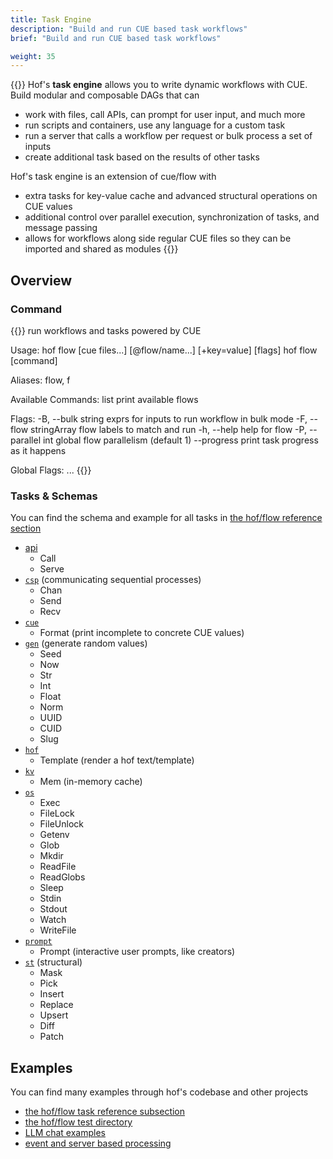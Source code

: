```yaml
---
title: Task Engine
description: "Build and run CUE based task workflows"
brief: "Build and run CUE based task workflows"

weight: 35
---
```


{{<lead>}}
Hof's __task engine__ allows you to write dynamic workflows with CUE.
Build modular and composable DAGs that can

- work with files, call APIs, can prompt for user input, and much more
- run scripts and containers, use any language for a custom task
- run a server that calls a workflow per request or bulk process a set of inputs
- create additional task based on the results of other tasks

Hof's task engine is an extension of cue/flow with

- extra tasks for key-value cache and advanced structural operations on CUE values
- additional control over parallel execution, synchronization of tasks, and message passing
- allows for workflows along side regular CUE files so they can be imported and shared as modules
{{</lead>}}


## Overview


### Command

{{<codeInner title="hof flow help">}}
run workflows and tasks powered by CUE

Usage:
  hof flow [cue files...] [@flow/name...] [+key=value] [flags]
  hof flow [command]

Aliases:
  flow, f

Available Commands:
  list        print available flows

Flags:
  -B, --bulk string        exprs for inputs to run workflow in bulk mode
  -F, --flow stringArray   flow labels to match and run
  -h, --help               help for flow
  -P, --parallel int       global flow parallelism (default 1)
      --progress           print task progress as it happens

Global Flags:
  ...
{{</codeInner>}}

### Tasks & Schemas

You can find the schema and example for all tasks in
[the hof/flow reference section](/task-engine/tasks/)

- [api](/task-engine/tasks/api/)
  - Call
  - Serve
- [`csp`](/task-engine/tasks/csp/) (communicating sequential processes)
  - Chan
  - Send
  - Recv
- [`cue`](/task-engine/tasks/cue/)
  - Format (print incomplete to concrete CUE values)
- [`gen`](/task-engine/tasks/gen/) (generate random values)
  - Seed
  - Now
  - Str
  - Int
  - Float
  - Norm
  - UUID
  - CUID
  - Slug
- [`hof`](/task-engine/tasks/hof/)
  - Template (render a hof text/template)
- [`kv`](/task-engine/tasks/kv/)
  - Mem (in-memory cache)
- [`os`](/task-engine/tasks/os/)
  - Exec
  - FileLock
  - FileUnlock
  - Getenv
  - Glob
  - Mkdir
  - ReadFile
  - ReadGlobs
  - Sleep
  - Stdin
  - Stdout
  - Watch
  - WriteFile
- [`prompt`](/task-engine/tasks/prompt/)
  - Prompt (interactive user prompts, like creators)
- [`st`](/task-engine/tasks/st/) (structural)
  - Mask
  - Pick
  - Insert
  - Replace
  - Upsert
  - Diff
  - Patch

## Examples

You can find many examples through hof's codebase and other projects

- [the hof/flow task reference subsection](/task-engine/tasks/)
- [the hof/flow test directory](https://github.com/hofstadter-io/hof/tree/_dev/flow/testdata)
- [LLM chat examples](https://github.com/hofstadter-io/hof/tree/_dev/flow/chat)
- [event and server based processing](https://github.com/verdverm/streamer-tools)
